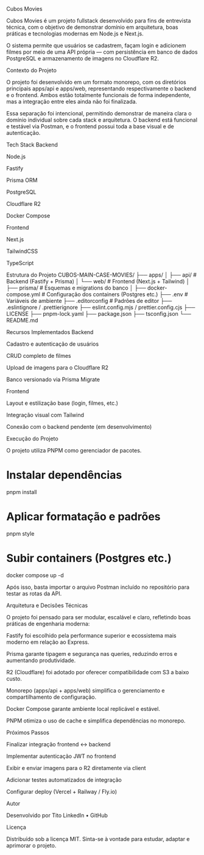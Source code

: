 Cubos Movies

Cubos Movies é um projeto fullstack desenvolvido para fins de entrevista técnica, com o objetivo de demonstrar domínio em arquitetura, boas práticas e tecnologias modernas em Node.js e Next.js.

O sistema permite que usuários se cadastrem, façam login e adicionem filmes por meio de uma API própria — com persistência em banco de dados PostgreSQL e armazenamento de imagens no Cloudflare R2.

Contexto do Projeto

O projeto foi desenvolvido em um formato monorepo, com os diretórios principais apps/api e apps/web, representando respectivamente o backend e o frontend.
Ambos estão totalmente funcionais de forma independente, mas a integração entre eles ainda não foi finalizada.

Essa separação foi intencional, permitindo demonstrar de maneira clara o domínio individual sobre cada stack e arquitetura.
O backend está funcional e testável via Postman, e o frontend possui toda a base visual e de autenticação.

Tech Stack
Backend

Node.js

Fastify

Prisma ORM

PostgreSQL

Cloudflare R2

Docker Compose

Frontend

Next.js

TailwindCSS

TypeScript

Estrutura do Projeto
CUBOS-MAIN-CASE-MOVIES/
├── apps/
│   ├── api/       # Backend (Fastify + Prisma)
│   └── web/       # Frontend (Next.js + Tailwind)
│
├── prisma/        # Esquemas e migrations do banco
│
├── docker-compose.yml   # Configuração dos containers (Postgres etc.)
├── .env                 # Variáveis de ambiente
├── .editorconfig         # Padrões de editor
├── .eslintignore / .prettierignore
├── eslint.config.mjs / prettier.config.cjs
├── LICENSE
├── pnpm-lock.yaml
├── package.json
├── tsconfig.json
└── README.md

Recursos Implementados
Backend

Cadastro e autenticação de usuários

CRUD completo de filmes

Upload de imagens para o Cloudflare R2

Banco versionado via Prisma Migrate

Frontend

Layout e estilização base (login, filmes, etc.)

Integração visual com Tailwind

Conexão com o backend pendente (em desenvolvimento)

Execução do Projeto

O projeto utiliza PNPM como gerenciador de pacotes.

# Instalar dependências
pnpm install

# Aplicar formatação e padrões
pnpm style

# Subir containers (Postgres etc.)
docker compose up -d


Após isso, basta importar o arquivo Postman incluído no repositório para testar as rotas da API.

Arquitetura e Decisões Técnicas

O projeto foi pensado para ser modular, escalável e claro, refletindo boas práticas de engenharia moderna:

Fastify foi escolhido pela performance superior e ecossistema mais moderno em relação ao Express.

Prisma garante tipagem e segurança nas queries, reduzindo erros e aumentando produtividade.

R2 (Cloudflare) foi adotado por oferecer compatibilidade com S3 a baixo custo.

Monorepo (apps/api + apps/web) simplifica o gerenciamento e compartilhamento de configuração.

Docker Compose garante ambiente local replicável e estável.

PNPM otimiza o uso de cache e simplifica dependências no monorepo.

Próximos Passos

Finalizar integração frontend ↔ backend

Implementar autenticação JWT no frontend

Exibir e enviar imagens para o R2 diretamente via client

Adicionar testes automatizados de integração

Configurar deploy (Vercel + Railway / Fly.io)

Autor

Desenvolvido por Tito
LinkedIn • GitHub

Licença

Distribuído sob a licença MIT.
Sinta-se à vontade para estudar, adaptar e aprimorar o projeto.